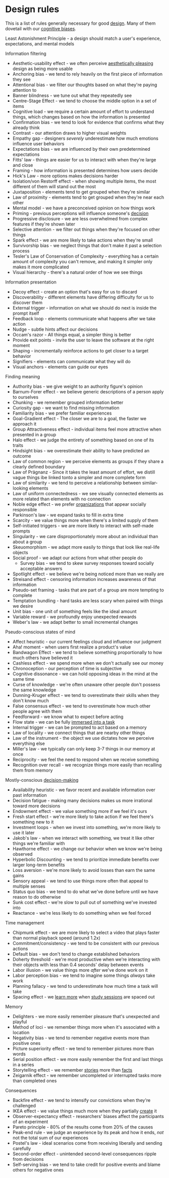 
# Design rules

This is a list of rules generally necessary for good [design](engineering-design.md). Many of them dovetail with our [cognitive biases](mind-bias.md).

Least Astonishment Principle - a design should match a user's experience, expectations, and mental models

Information filtering

- Aesthetic-usability effect - we often perceive [aesthetically pleasing](values-quality.md) design as being more usable
- Anchoring bias - we tend to rely heavily on the first piece of information they see
- Attentional bias - we filter our thoughts based on what they're paying attention to
- Banner blindness - we tune out what they repeatedly see
- Centre-Stage Effect - we tend to choose the middle option in a set of items
- Cognitive load - we require a certain amount of effort to understand things, which changes based on how the information is presented
- Confirmation bias - we tend to look for evidence that confirms what they already think
- Contrast - our attention draws to higher visual weights
- Empathy gap - designers *severely* underestimate how much emotions influence user behaviors
- Expectations bias - we are influenced by their own predetermined expectations
- Fitts' law - things are easier for us to interact with when they're large and close
- Framing - how information is presented determines how users decide
- Hick's Law - more options makes decisions harder
- Isolation/von Restorff effect - when showing multiple items, the most different of them will stand out the most
- Juxtaposition - elements tend to get grouped when they're similar
- Law of proximity - elements tend to get grouped when they're near each other
- Mental model - we have a preconceived opinion on how things work
- Priming - previous perceptions will influence someone's [decision](people-decisions.md)
- Progressive disclosure - we are less overwhelmed from complex features if they're shown later
- Selective attention - we filter out things when they're focused on other things
- Spark effect - we are more likely to take actions when they're small
- Survivorship bias - we neglect things that don't make it past a selection process
- Tesler's Law of Conservation of Complexity - everything has a certain amount of complexity you can't remove, and making it simpler only makes it more complicated
- Visual hierarchy - there's a natural order of how we see things

Information presentation

- Decoy effect - create an option that's easy for us to discard
- Discoverability - different elements have differing difficulty for us to discover them
- External trigger - information on what we should do next is inside the prompt itself
- Feedback loop - elements communicate what happens after we take action
- Nudge - subtle hints affect our decisions
- Occam's razor - All things equal, a simpler thing is better
- Provide exit points - invite the user to leave the software at the right moment
- Shaping - incrementally reinforce actions to get closer to a target behavior
- Signifiers - elements can communicate what they will do
- Visual anchors - elements can guide our eyes

Finding meaning

- Authority bias - we give weight to an authority figure's opinion
- Barnum-Forer effect - we believe generic descriptions of a person apply to ourselves
- Chunking - we remember grouped information better
- Curiosity gap - we want to find missing information
- Familiarity bias - we prefer familiar experiences
- Goal-Gradient effect - The closer we are to a goal, the faster we approach it
- Group Attractiveness effect - individual items feel more attractive when presented in a group
- Halo effect - we judge the entirety of something based on one of its traits
- Hindsight bias - we overestimate their ability to have predicted an outcome
- Law of common region - we perceive elements as groups if they share a clearly defined boundary
- Law of Prägnanz - Since it takes the least amount of effort, we distill vague things ibe linked tonto a simpler and more complete form
- Law of similarity - we tend to perceive a relationship between similar-looking elements
- Law of uniform connectedness - we see visually connected elements as more related than elements with no connection
- Noble edge effect - we prefer [organizations](groups-large.md) that appear socially responsible
- Parkinson's law - we expand tasks to fill in extra time
- Scarcity - we value things more when there's a limited supply of them
- Self-initiated triggers - we are more likely to interact with self-made prompts
- Singularity - we care disproportionately more about an individual than about a group
- Skeuomorphism - we adapt more easily to things that look like real-life objects
- Social proof - we adapt our actions from what other people do
  - Survey bias - we tend to skew survey responses toward socially acceptable answers
- Spotlight effect - we believe we're being noticed more than we really are
- Streisand effect - censoring information increases awareness of that information
- Pseudo-set framing - tasks that are part of a group are more tempting to complete
- Temptation bundling - hard tasks are less scary when paired with things we desire
- Unit bias - one unit of something feels like the ideal amount
- Variable reward - we profoundly enjoy unexpected rewards
- Weber's law - we adapt better to small incremental changes

Pseudo-conscious states of mind

- Affect heuristic - our current feelings cloud and influence our judgment
- Aha! moment - when users first realize a product's value
- Bandwagon Effect - we tend to believe something proportionally to how much others have believed it
- Cashless effect - we spend more when we don't actually see our money
- Chronoception - our perception of time is subjective
- Cognitive dissonance - we can hold opposing ideas in the mind at the same time
- Curse of knowledge - we're often unaware other people don't possess the same knowledge
- Dunning-Kruger effect - we tend to overestimate their skills when they don't know much
- False consensus effect - we tend to overestimate how much other people agree with them
- Feedforward - we know what to expect before acting
- Flow state - we can be fully [immersed into a task](success-4_routine.md)
- Internal trigger - we can be prompted to act based on a memory
- Law of locality - we connect things that are nearby other things
- Law of the instrument - the object we use dictates how we perceive everything else
- Miller's law - we typically can only keep 3-7 things in our memory at once
- Reciprocity - we feel the need to respond when we receive something
- Recognition over recall - we recognize things more easily than recalling them from memory

Mostly-conscious [decision-making](people-decisions.md)

- Availability heuristic - we favor recent and available information over past information
- Decision fatigue - making many decisions makes us more irrational toward more decisions
- Endowment effect - we value something more if we feel it's ours
- Fresh start effect - we're more likely to take action if we feel there's something new to it
- Investment loops - when we invest into something, we're more likely to use it later
- Jakob's law - when we interact with something, we treat it like other things we're familiar with
- Hawthorne effect - we change our behavior when we know we're being observed
- Hyperbolic Discounting - we tend to prioritize immediate benefits over larger long-term benefits
- Loss aversion - we're more likely to avoid losses than earn the same gains
- Sensory appeal - we tend to use things more often that appeal to multiple senses
- Status quo bias - we tend to do what we've done before until we have reason to do otherwise
- Sunk cost effect - we're slow to pull out of something we've invested into
- Reactance - we're less likely to do something when we feel forced

Time management

- Chipmunk effect - we are more likely to select a video that plays faster than normal playback speed (around 1.2x)
- Commitment/consistency - we tend to be consistent with our previous actions
- Default bias - we don't tend to change established behaviors
- Doherty threshold - we're most productive when we're interacting with their objects with less than 0.4 seconds' delay between events
- Labor illusion - we value things more *after* we've done work on it
- Labor perception bias - we tend to imagine some things *always* take work
- Planning fallacy - we tend to underestimate how much time a task will take
- Spacing effect - we [learn more](understanding.md) when [study sessions](mind-memory.md) are spaced out

Memory

- Delighters - we more easily remember pleasure that's unexpected and playful
- Method of loci - we remember things more when it's associated with a location
- Negativity bias - we tend to remember negative events more than positive ones
- Picture superiority effect - we tend to remember pictures more than words
- Serial position effect - we more easily remember the first and last things in a series
- Storytelling effect - we remember [stories](stories-why.md) more than [facts](reality.md)
- Zeigarnik effect - we remember uncompleted or interrupted tasks more than completed ones

Consequences

- Backfire effect - we tend to intensify our convictions when they're challenged
- IKEA effect - we value things much more when they partially [create](creations.md) it
- Observer-expectancy effect - researchers' biases affect the participants of an experiment
- Pareto principle - 80% of the results come from 20% of the causes
- Peak-end rule - we judge an experience by its peak and how it ends, *not* not the total sum of our experiences
- Postel's law - ideal scenarios come from receiving liberally and sending carefully
- Second-order effect - unintended second-level consequences ripple from decisions
- Self-serving bias - we tend to take credit for positive events and blame others for negative ones
